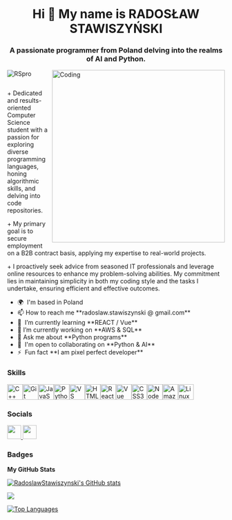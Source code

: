 <h1 align="center">Hi 👋 My name is RADOSŁAW STAWISZYŃSKI</h1>

<h3 align="center">A passionate programmer from Poland delving into the realms of AI and Python.</h3>

<img align="right" alt="Coding" width="400" src="https://media1.tenor.com/m/zn8iyusePtgAAAAC/joy.gif" />

<p align="left"> <img src="https://komarev.com/ghpvc/?username=RadoslawStawiszynski&label=Profile%20views&color=0e75b6&style=flat" alt="RSpro" /> </p>

<p align="left"> <a href="https://twitter.com/" target="blank"><img src="https://img.shields.io/twitter/follow/?logo=twitter&style=for-the-badge" alt="" /></a> </p>

<p>+ Dedicated and results-oriented Computer Science student with a passion for exploring diverse programming languages, honing algorithmic skills, and delving into code repositories.</p>

<p>+ My primary goal is to secure employment on a B2B contract basis, applying my expertise to real-world projects.</p>

<p>+ I proactively seek advice from seasoned IT professionals and leverage online resources to enhance my problem-solving abilities. My commitment lies in maintaining simplicity in both my coding style and the tasks I undertake, ensuring efficient and effective outcomes.</p>

- 🌍  I'm based in Poland
- 📫 How to reach me \*\*radoslaw.stawiszynski @ gmail.com\*\*
- 🧠  I’m currently learning \*\*REACT / Vue\*\*
- 🔭 I’m currently working on \*\*AWS & SQL\*\*
- 💬 Ask me about \*\*Python programs\*\*
- 🤝  I'm open to collaborating on \*\*Python & AI\*\*
- ⚡  Fun fact \*\*I am pixel perfect developer\*\*

### Skills

<p align="left">
<a href="https://docs.microsoft.com/en-us/cpp/?view=msvc-170" target="_blank" rel="noreferrer"><img src="https://raw.githubusercontent.com/danielcranney/readme-generator/main/public/icons/skills/cplusplus-colored.svg" width="36" height="36" alt="C++" /></a><a href="https://git-scm.com/" target="_blank" rel="noreferrer"><img src="https://raw.githubusercontent.com/danielcranney/readme-generator/main/public/icons/skills/git-colored.svg" width="36" height="36" alt="Git" /></a><a href="https://developer.mozilla.org/en-US/docs/Web/JavaScript" target="_blank" rel="noreferrer"><img src="https://raw.githubusercontent.com/danielcranney/readme-generator/main/public/icons/skills/javascript-colored.svg" width="36" height="36" alt="JavaScript" /></a><a href="https://www.python.org/" target="_blank" rel="noreferrer"><img src="https://raw.githubusercontent.com/danielcranney/readme-generator/main/public/icons/skills/python-colored.svg" width="36" height="36" alt="Python" /></a><a href="https://code.visualstudio.com/" target="_blank" rel="noreferrer"><img src="https://raw.githubusercontent.com/danielcranney/readme-generator/main/public/icons/skills/visualstudiocode.svg" width="36" height="36" alt="VS Code" /></a><a href="https://developer.mozilla.org/en-US/docs/Glossary/HTML5" target="_blank" rel="noreferrer"><img src="https://raw.githubusercontent.com/danielcranney/readme-generator/main/public/icons/skills/html5-colored.svg" width="36" height="36" alt="HTML5" /></a><a href="https://reactjs.org/" target="_blank" rel="noreferrer"><img src="https://raw.githubusercontent.com/danielcranney/readme-generator/main/public/icons/skills/react-colored.svg" width="36" height="36" alt="React" /></a><a href="https://vuejs.org/" target="_blank" rel="noreferrer"><img src="https://raw.githubusercontent.com/danielcranney/readme-generator/main/public/icons/skills/vuejs-colored.svg" width="36" height="36" alt="Vue" /></a><a href="https://www.w3.org/TR/CSS/#css" target="_blank" rel="noreferrer"><img src="https://raw.githubusercontent.com/danielcranney/readme-generator/main/public/icons/skills/css3-colored.svg" width="36" height="36" alt="CSS3" /></a><a href="https://nodejs.org/en/" target="_blank" rel="noreferrer"><img src="https://raw.githubusercontent.com/danielcranney/readme-generator/main/public/icons/skills/nodejs-colored.svg" width="36" height="36" alt="NodeJS" /></a><a href="https://aws.amazon.com" target="_blank" rel="noreferrer"><img src="https://raw.githubusercontent.com/danielcranney/readme-generator/main/public/icons/skills/aws-colored-dark.svg" width="36" height="36" alt="Amazon Web Services" /></a><a href="https://www.linux.org" target="_blank" rel="noreferrer"><img src="https://raw.githubusercontent.com/danielcranney/readme-generator/main/public/icons/skills/linux-colored.svg" width="36" height="36" alt="Linux" /></a>
</p>

### Socials

<p align="left"> <a href="https://www.github.com/RadoslawStawiszynski" target="_blank" rel="noreferrer"> <picture> <source media="(prefers-color-scheme: dark)" srcset="https://raw.githubusercontent.com/danielcranney/readme-generator/main/public/icons/socials/github-dark.svg" /> <source media="(prefers-color-scheme: light)" srcset="https://raw.githubusercontent.com/danielcranney/readme-generator/main/public/icons/socials/github.svg" /> <img src="https://raw.githubusercontent.com/danielcranney/readme-generator/main/public/icons/socials/github.svg" width="32" height="32" /> </picture> </a> <a href="https://www.linkedin.com/in/rados%C5%82aw-stawiszy%C5%84ski-2643b6251/" target="_blank" rel="noreferrer"> <picture> <source media="(prefers-color-scheme: dark)" srcset="https://raw.githubusercontent.com/danielcranney/readme-generator/main/public/icons/socials/linkedin-dark.svg" /> <source media="(prefers-color-scheme: light)" srcset="https://raw.githubusercontent.com/danielcranney/readme-generator/main/public/icons/socials/linkedin.svg" /> <img src="https://raw.githubusercontent.com/danielcranney/readme-generator/main/public/icons/socials/linkedin.svg" width="32" height="32" /> </picture> </a></p>

### Badges

<b>My GitHub Stats</b>

<a href="http://www.github.com/RadoslawStawiszynski"><img src="https://github-readme-stats.vercel.app/api?username=RadoslawStawiszynski&show_icons=true&hide=&count_private=true&title_color=14b8a6&text_color=ffffff&icon_color=0891b2&bg_color=22272e&hide_border=true&show_icons=true" alt="RadoslawStawiszynski's GitHub stats" /></a>

<a href="http://www.github.com/RadoslawStawiszynski"><img src="https://github-readme-streak-stats.herokuapp.com/?user=RadoslawStawiszynski&stroke=ffffff&background=22272e&ring=14b8a6&fire=14b8a6&currStreakNum=ffffff&currStreakLabel=14b8a6&sideNums=ffffff&sideLabels=ffffff&dates=ffffff&hide_border=true" /></a>

<a href="https://github.com/RadoslawStawiszynski" align="left"><img src="https://github-readme-stats.vercel.app/api/top-langs/?username=RadoslawStawiszynski&langs_count=10&title_color=14b8a6&text_color=ffffff&icon_color=0891b2&bg_color=22272e&hide_border=true&locale=en&custom_title=Top%20%Languages" alt="Top Languages" /></a>
